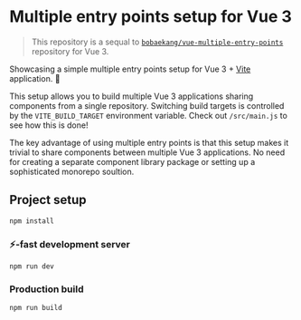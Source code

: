# Multiple entry points setup for Vue 3

> This repository is a sequal to [`bobaekang/vue-multiple-entry-points`](https://github.com/bobaekang/vue-multiple-entry-points) repository for Vue 3.

Showcasing a simple multiple entry points setup for Vue 3 + [Vite](https://github.com/vitejs/vite) application. 🖖

This setup allows you to build multiple Vue 3 applications sharing components from a single repository. Switching build targets is controlled by the `VITE_BUILD_TARGET` environment variable. Check out `/src/main.js` to see how this is done!

The key advantage of using multiple entry points is that this setup makes it trivial to share components between multiple Vue 3 applications. No need for creating a separate component library package or setting up a sophisticated monorepo soultion.

## Project setup

```
npm install
```

### ⚡-fast development server

```
npm run dev
```

### Production build

```
npm run build
```

